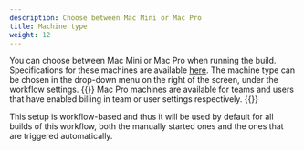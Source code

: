 ```yaml
---
description: Choose between Mac Mini or Mac Pro
title: Machine type
weight: 12
---
```


You can choose between Mac Mini or Mac Pro when running the build. Specifications for these machines are available [here](../releases-and-versions/versions/#hardware). The machine type can be chosen in the drop-down menu on the right of the screen, under the workflow settings.
{{<notebox>}}
Mac Pro machines are available for teams and users that have enabled billing in team or user settings respectively.
{{</notebox>}}

This setup is workflow-based and thus it will be used by default for all builds of this workflow, both the manually started ones and the ones that are triggered automatically.